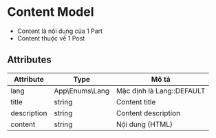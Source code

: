 # Content Model
- Content là nội dung của 1 Part
- Content thuộc về 1 Post

## Attributes

| Attribute | Type           | Mô tả                     |
|-----------|----------------|---------------------------|
| lang      | App\Enums\Lang | Mặc định là Lang::DEFAULT |
| title     | string         | Content title             |
| description | string | Content description       |
| content | string | Nội dung (HTML)           |

